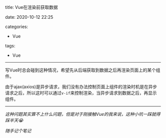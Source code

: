 title: Vue在渲染前获取数据

date: 2020-10-12 22:25

categories:

- Vue

tags:

- Vue

---

写Vue时总会碰到这种情况，希望先从后端获取到数据之后再渲染页面上的某个组件。

由于ajax(axios)是异步请求，我们没有办法控制页面上组件的渲染时机是在异步请求之后，所以这时可以通过`v-if`来控制渲染，当异步请求到数据之后，再显示组件。

---

*这种问题其实算不上什么问题，但是对于刚接触Vue的我来说，这种小坑一踩就得踩半天😭*

*随手记个笔记*

